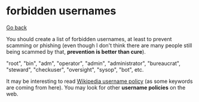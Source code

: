# forbidden usernames

[Go back](../index.md#security)

You should create a list of forbidden usernames, at least to prevent scamming or phishing (even though I don't think there are many people still being scammed by that, **prevention is better than cure**).

"root", "bin", "adm", "operator", "admin", "administrator", "bureaucrat", "steward", "checkuser", "oversight", "sysop", "bot", etc.

It may be interesting to read [Wikipedia username policy](https://en.wikipedia.org/wiki/Wikipedia:Username_policy#Inappropriate_usernames) (as some keywords are coming from here). You may look for other **username policies** on the web.